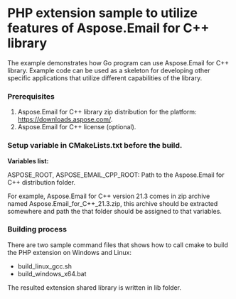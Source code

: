# PHP extension sample to utilize features of Aspose.Email for C++ library

The example demonstrates how Go program can use Aspose.Email for C++ library.
Example code can be used as a skeleton for developing other specific applications that utilize different capabilities of the library.

### Prerequisites


1. Aspose.Email for C++ library zip distribution for the platform: https://downloads.aspose.com/.
2. Aspose.Email for C++  license (optional).

### Setup variable in CMakeLists.txt before the build.
  
**Variables list:**

ASPOSE_ROOT, ASPOSE_EMAIL_CPP_ROOT:
Path to the Aspose.Email for C++ distribution folder.
 
For example,  Aspose.Email for C++ version 21.3 comes in zip archive named Aspose.Email_for_C++_21.3.zip, this archive should be extracted somewhere and
path the that folder should be assigned to that variables.
  
### Building process

There are two sample command files that shows how to call cmake to build the PHP extension on Windows and Linux: 
 
* build_linux_gcc.sh
* build_windows_x64.bat

The resulted extension shared library is written in lib folder.

